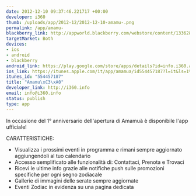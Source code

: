 ```yaml
--- 
date: 2012-12-10 09:37:46.221717 +00:00
developer: i360
thumb: /uploads/app/2012-12/2012-12-10-amamu-.png
permalink: /app/amamu-
blackberry_link: http://appworld.blackberry.com/webstore/content/133628/
targetMarket: Both
devices: 
- ios
- android
- blackberry
android_link: https://play.google.com/store/apps/details?id=info.i360.amamua&feature=search_result#?t=W251bGwsMSwyLDEsImluZm8uaTM2MC5hbWFtdWEiXQ..
ios_link: https://itunes.apple.com/it/app/amamua/id554457187?l=it&ls=1%26mt=8
itunes_id: "554457187"
title: "Amamu\xC3\xA0"
developer_link: http://i360.info
email: info@i360.info
status: publish
type: app
---
```


In occasione del 1° anniversario dell'apertura di Amamuà è disponibile l'app ufficiale!

CARATTERISTICHE:
- Visualizza i prossimi eventi in programma e rimani sempre aggiornato aggiungendoli al tuo calendario
- Accesso semplificato alle funzionalità di: Contattaci, Prenota e Trovaci
- Ricevi le ultime info grazie alle notifiche push sulle promozioni specifiche per ogni segno zodiacale
- Gallerie di immagini delle serate sempre aggiornate
- Eventi Zodiac in evidenza su una pagina dedicata
